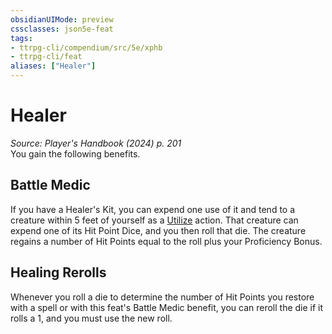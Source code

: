 ```yaml
---
obsidianUIMode: preview
cssclasses: json5e-feat
tags:
- ttrpg-cli/compendium/src/5e/xphb
- ttrpg-cli/feat
aliases: ["Healer"]
---
```

# Healer
*Source: Player's Handbook (2024) p. 201*  
You gain the following benefits.

## Battle Medic

If you have a Healer's Kit, you can expend one use of it and tend to a creature within 5 feet of yourself as a [Utilize](2-Mechanics/CLI/rules/actions.md#Utilize) action. That creature can expend one of its Hit Point Dice, and you then roll that die. The creature regains a number of Hit Points equal to the roll plus your Proficiency Bonus.

## Healing Rerolls

Whenever you roll a die to determine the number of Hit Points you restore with a spell or with this feat's Battle Medic benefit, you can reroll the die if it rolls a 1, and you must use the new roll.